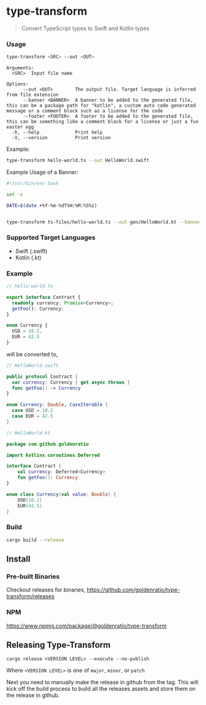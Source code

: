 # type-transform

> Convert TypeScript types to Swift and Kotlin types

### Usage

```sh
type-transform <SRC> --out <OUT>
```

```
Arguments:
  <SRC>  Input file name

Options:
      --out <OUT>        The output file. Target language is inferred from file extension
      --banner <BANNER>  A banner to be added to the generated file, this can be a package path for "kotlin", a custom auto code generated message or a comment block such as a license for the code
      --footer <FOOTER>  A footer to be added to the generated file, this can be something like a comment block for a license or just a fun easter egg
  -h, --help             Print help
  -V, --version          Print version
```

Example:
```sh
type-transform hello-world.ts --out HelloWorld.swift
```

Example Usage of a Banner:

```sh
#!/usr/bin/env bash

set -e

DATE=$(date +%Y-%m-%dT%H:%M:%S%z)


type-transform ts-files/hello-world.ts --out gen/HelloWorld.kt --banner "// Hello World\n// This code was auto generated at ${DATE} \npackage com.github.goldenratio\n"

```
### Supported Target Languages

- Swift (.swift)
- Kotlin (.kt)

### Example

```ts
// hello-world.ts

export interface Contract {
  readonly currency: Promise<Currency>;
  getFoo(): Currency;
}

enum Currency {
  USD = 10.2,
  EUR = 42.5
}
```

will be converted to,

```swift
// HelloWorld.swift

public protocol Contract {
  var currency: Currency { get async throws }
  func getFoo() -> Currency
}

enum Currency: Double, CaseIterable { 
  case USD = 10.2
  case EUR = 42.5
}
```

```kotlin
// HelloWorld.kt

package com.github.goldenratio

import kotlinx.coroutines.Deferred

interface Contract {
    val currency: Deferred<Currency>
    fun getFoo(): Currency
}

enum class Currency(val value: Double) { 
    USD(10.2)
    EUR(42.5)
}
```


### Build

```sh
cargo build --release
```

## Install

### Pre-built Binaries
Checkout releases for binaries,
https://github.com/goldenratio/type-transform/releases

### NPM
https://www.npmjs.com/package/@goldenratio/type-transform


## Releasing Type-Transform

```
cargo release <VERSION LEVEL> --execute --no-publish
```

Where `<VERSION LEVEL>` is one of `major`, `minor`, or `patch`

Next you need to manually make the release in github from the tag. This will kick off the build process
to build all the releases assets and store them on the release in github. 
